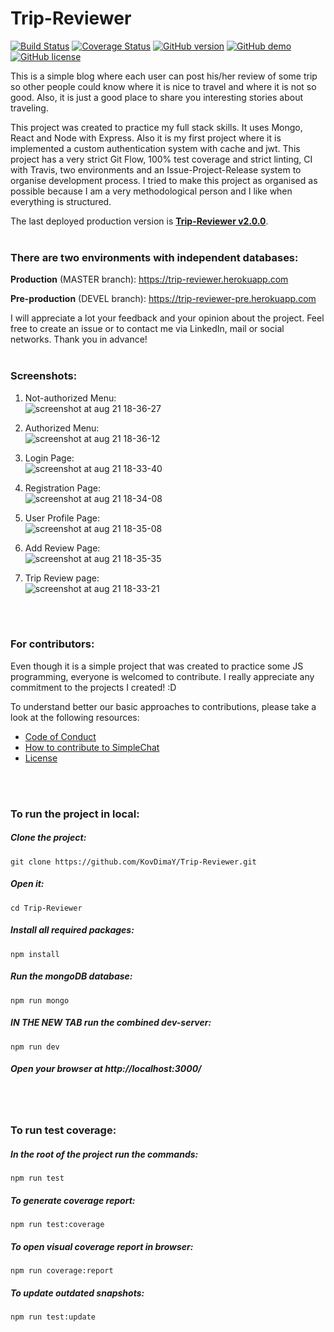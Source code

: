 # Trip-Reviewer
[![Build Status](https://travis-ci.com/KovDimaY/Trip-Reviewer.svg?branch=master)](https://travis-ci.com/KovDimaY/Trip-Reviewer)
[![Coverage Status](https://coveralls.io/repos/github/KovDimaY/Trip-Reviewer/badge.svg?branch=master)](https://coveralls.io/github/KovDimaY/Trip-Reviewer?branch=master)
[![GitHub version](https://img.shields.io/badge/version-2.0.0-yellow.svg)](https://github.com/KovDimaY/Trip-Reviewer/releases)
[![GitHub demo](https://img.shields.io/badge/demo-available-green.svg)](https://trip-reviewer.herokuapp.com)
[![GitHub license](https://img.shields.io/badge/license-MIT-blue.svg)](https://github.com/KovDimaY/Trip-Reviewer/blob/master/LICENSE)

This is a simple blog where each user can post his/her review of some trip so other people could know where it is nice to travel and where it is not so good. Also, it is just a good place to share you interesting stories about traveling.


This project was created to practice my full stack skills. It uses Mongo, React and Node with Express. 
Also it is my first project where it is implemented a custom authentication system with cache and jwt.
This project has a very strict Git Flow, 100% test coverage and strict linting, CI with Travis, two environments and an Issue-Project-Release system to organise development process. I tried to make this project as organised as possible because I am a very methodological person and I like when everything is structured.

The last deployed production version is [**Trip-Reviewer v2.0.0**](https://github.com/KovDimaY/Trip-Reviewer/releases). 
<br>
<br>

### There are two environments with independent databases:

**Production** (MASTER branch): https://trip-reviewer.herokuapp.com

**Pre-production** (DEVEL branch): https://trip-reviewer-pre.herokuapp.com

I will appreciate a lot your feedback and your opinion about the project. Feel free to create an issue or to contact me via LinkedIn, mail or social networks.
Thank you in advance!
<br>
<br>

### Screenshots:
1) Not-authorized Menu:<br>
![screenshot at aug 21 18-36-27](https://user-images.githubusercontent.com/26466644/44415785-8c633700-a571-11e8-9963-a5d7a8344a57.png)

2) Authorized Menu:<br>
![screenshot at aug 21 18-36-12](https://user-images.githubusercontent.com/26466644/44415822-a6047e80-a571-11e8-90ec-fa9a7cd16405.png)

3) Login Page:<br>
![screenshot at aug 21 18-33-40](https://user-images.githubusercontent.com/26466644/44415666-4c03b900-a571-11e8-92a3-2afc976a8b82.png)

4) Registration Page:<br>
![screenshot at aug 21 18-34-08](https://user-images.githubusercontent.com/26466644/44415741-748bb300-a571-11e8-9979-19f3abc9883f.png)

5) User Profile Page:<br>
![screenshot at aug 21 18-35-08](https://user-images.githubusercontent.com/26466644/44415941-ef54ce00-a571-11e8-8d81-3164fb3ac2be.png)

6) Add Review Page:<br>
![screenshot at aug 21 18-35-35](https://user-images.githubusercontent.com/26466644/44415899-ccc2b500-a571-11e8-9f90-ece0cc8fc33d.png)

7) Trip Review page:<br>
![screenshot at aug 21 18-33-21](https://user-images.githubusercontent.com/26466644/44415607-31314480-a571-11e8-9f31-6dd5e1d12acb.png)

<br>
<br>



### For contributors:
Even though it is a simple project that was created to practice some JS programming, everyone is welcomed to contribute. I really appreciate any commitment to the projects I created! :D

To understand better our basic approaches to contributions, please take a look at the following resources: 
- [Code of Conduct](https://github.com/KovDimaY/Trip-Reviewer/blob/master/CODE_OF_CONDUCT.md)
- [How to contribute to SimpleChat](https://github.com/KovDimaY/Trip-Reviewer/blob/master/CONTRIBUTING.md)
- [License](https://github.com/KovDimaY/Trip-Reviewer/blob/master/LICENSE)

<br>
<br>



### To run the project in local:
##### Clone the project: 
```
git clone https://github.com/KovDimaY/Trip-Reviewer.git
```

##### Open it:
```
cd Trip-Reviewer
```

##### Install all required packages:
```
npm install
```

##### Run the mongoDB database:
```
npm run mongo
```

##### IN THE NEW TAB run the combined dev-server:
```
npm run dev
```

##### Open your browser at http://localhost:3000/

<br>
<br>



### To run test coverage:
##### In the root of the project run the commands:
```
npm run test
```

##### To generate coverage report:
```
npm run test:coverage
```

##### To open visual coverage report in browser:
```
npm run coverage:report
```

##### To update outdated snapshots:
```
npm run test:update
```

